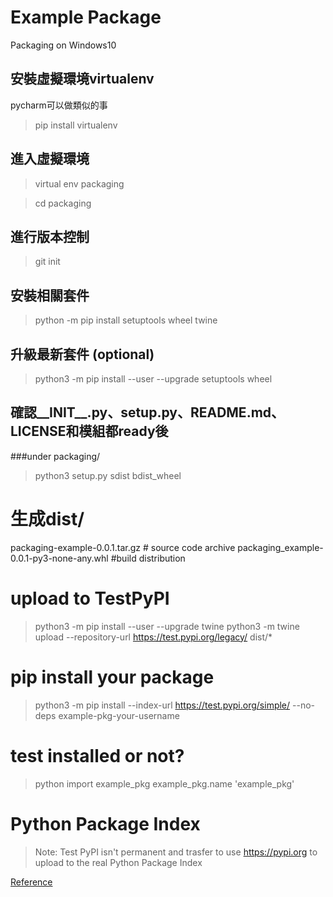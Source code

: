 # Example Package
Packaging on Windows10

## 安裝虛擬環境virtualenv
pycharm可以做類似的事
>pip install virtualenv

## 進入虛擬環境
>virtual env packaging

>cd packaging

## 進行版本控制
>git init

## 安裝相關套件
>python -m pip install setuptools wheel twine
## 升級最新套件 (optional)
>python3 -m pip install --user --upgrade setuptools wheel

## 確認__INIT__.py、setup.py、README.md、LICENSE和模組都ready後
###under packaging/
>python3 setup.py sdist bdist_wheel

# 生成dist/
packaging-example-0.0.1.tar.gz # source code archive
packaging_example-0.0.1-py3-none-any.whl #build distribution

# upload to TestPyPI
>python3 -m pip install --user --upgrade twine
>python3 -m twine upload --repository-url https://test.pypi.org/legacy/ dist/*
# pip install your package
>python3 -m pip install --index-url https://test.pypi.org/simple/ --no-deps example-pkg-your-username
# test installed or not?
>python
>import example_pkg
>example_pkg.name
'example_pkg'
# Python Package Index
>Note: Test PyPI isn't permanent and trasfer to use https://pypi.org to upload to the real Python Package Index

[Reference](https://packaging.python.org/tutorials/packaging-projects/)
